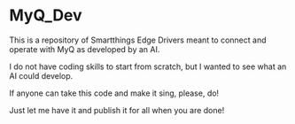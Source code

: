 # MyQ_Dev

This is a repository of Smartthings Edge Drivers meant to connect and operate with MyQ as developed by an AI. 

I do not have coding skills to start from scratch, but I wanted to see what an AI could develop. 

If anyone can take this code and make it sing, please, do! 

Just let me have it and publish it for all when you are done!
